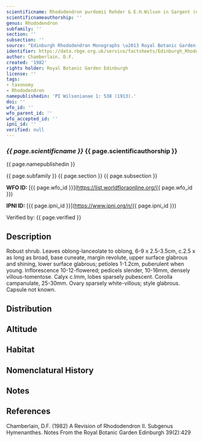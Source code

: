 ```yaml
---
scientificname: Rhododendron purdomii Rehder & E.H.Wilson in Sargent (ed.)
scientificnameauthorship: ''
genus: Rhododendron
subfamily: ''
section: ''
subsection: ''
source: "Edinburgh Rhododendron Monographs \u2013 Royal Botanic Garden Edinburgh"
identifier: https://data.rbge.org.uk/service/factsheets/Edinburgh_Rhododendron_Monographs.xhtml
author: Chamberlain, D.F.
created: '1982'
rights holder: Royal Botanic Garden Edinburgh
license: ''
tags:
- taxonomy
- Rhododendron
namepublishedin: 'PI Wilsonianae 1: 538 (1913).'
doi: ''
wfo_id: ''
wfo_parent_id: ''
wfo_accepted_id: ''
ipni_id: ''
verified: null
---
```

### _{{ page.scientificname }}_ {{ page.scientificauthorship }}
 {{ page.namepublishedin }}

{{ page.subfamily }} {{ page.section }} {{ page.subsection }}

**WFO ID:** [{{ page.wfo_id }}](https://list.worldfloraonline.org/{{ page.wfo_id }})

**IPNI ID:** [{{ page.ipni_id }}](https://www.ipni.org/n/{{ page.ipni_id }})

Verified by: {{ page.verified }}



## Description
Robust shrub. Leaves oblong-lanceolate to oblong, 6-9 x 2.5-3.5cm, c.2.5 x as long as broad, base cuneate, margin revolute, upper surface glabrous and shining, lower surface glabrous; petioles 1-1.2cm, puberulent when young. Inflorescence 10-12-flowered; pedicels slender, 10-16mm, densely villous-tomentose. Calyx c.lmm, lobes sparsely pubescent. Corolla campanulate, 25-30mm. Ovary sparsely white-villous; style glabrous. Capsule not known.

## Distribution


## Altitude


## Habitat


## Nomenclatural History

                       
## Notes


## References

Chamberlain, D.F. (1982) A Revision of Rhododendron II. Subgenus Hymenanthes. Notes From the Royal Botanic Garden Edinburgh 39(2):429
